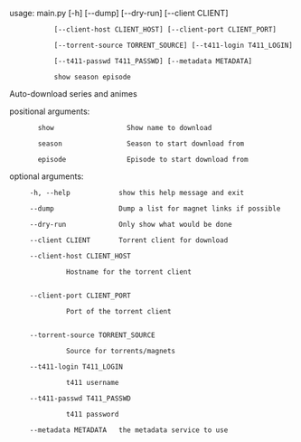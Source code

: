 usage: main.py [-h] [--dump] [--dry-run] [--client CLIENT]

               [--client-host CLIENT_HOST] [--client-port CLIENT_PORT]
               
               [--torrent-source TORRENT_SOURCE] [--t411-login T411_LOGIN]
               
               [--t411-passwd T411_PASSWD] [--metadata METADATA]
               
               show season episode


Auto-download series and animes


positional arguments:

           show                  Show name to download
           
           season                Season to start download from
           
           episode               Episode to start download from


optional arguments:

         -h, --help            show this help message and exit
         
         --dump                Dump a list for magnet links if possible
         
         --dry-run             Only show what would be done
         
         --client CLIENT       Torrent client for download
         
         --client-host CLIENT_HOST
         
                  Hostname for the torrent client


         --client-port CLIENT_PORT
         
                  Port of the torrent client


         --torrent-source TORRENT_SOURCE
         
                  Source for torrents/magnets

         --t411-login T411_LOGIN
         
                  t411 username

         --t411-passwd T411_PASSWD
         
                  t411 password

         --metadata METADATA   the metadata service to use
